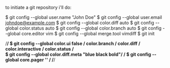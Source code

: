 to initiate a git repository i'll do:

$ git config --global user.name "John Doe"
$ git config --global user.email johndoe@example.com
$ git config --global color.diff auto
$ git config --global color.status auto
$ git config --global color.branch auto
$ git config --global core.editor vim
$ git config --global merge.tool vimdiff
$ git init

/******************************************************/
$ git config --global color.ui false                   /
  color.branch                                         /
  color.diff                                           /
  color.interactive                                    /
  color.status                                         /  
$ git config --global color.diff.meta "blue black bold"/
                                                       /
$ git config --global core.pager ''                    /
/******************************************************/

